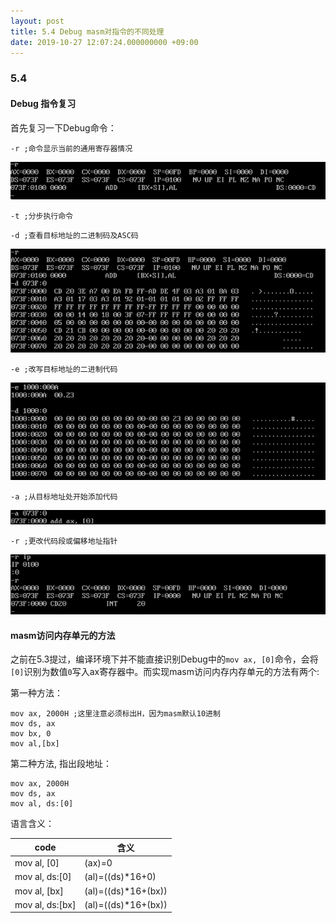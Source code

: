 ```yaml
---
layout: post
title: 5.4 Debug masm对指令的不同处理
date: 2019-10-27 12:07:24.000000000 +09:00
---
```

### 5.4

#### Debug 指令复习
首先复习一下Debug命令：

```
-r ;命令显示当前的通用寄存器情况
```
![figure1](/assets/201910/2019-10-27_12-08-53.png)

```
-t ;分步执行命令
```

```
-d ;查看目标地址的二进制码及ASC码
```
![figure2](/assets/201910/2019-10-27_12-15-22.png)

```
-e ;改写目标地址的二进制代码
```
![figure3](/assets/201910/2019-10-27_12-24-09.png)

```
-a ;从目标地址处开始添加代码
```
![figure4](/assets/201910/2019-10-27_12-26-50.png)

```
-r ;更改代码段或偏移地址指针
```
![figure5](/assets/201910/2019-10-27_12-28-49.png)

#### masm访问内存单元的方法

之前在5.3提过，编译环境下并不能直接识别Debug中的```mov ax, [0]```命令，会将```[0]```识别为数值```0```写入ax寄存器中。而实现masm访问内存内存单元的方法有两个:

第一种方法：

```
mov ax, 2000H ;这里注意必须标出H，因为masm默认10进制
mov ds, ax
mov bx, 0
mov al,[bx]
```

第二种方法, 指出段地址：

```
mov ax, 2000H
mov ds, ax
mov al, ds:[0]
```

语言含义：

| code            | 含义                |
|-----------------|---------------------|
| mov al, [0]     | (ax)=0              |
| mov al, ds:[0]  | (al)=((ds)*16+0)    |
| mov al, [bx]    | (al)=((ds)*16+(bx)) |
| mov al, ds:[bx] | (al)=((ds)*16+(bx)) |
